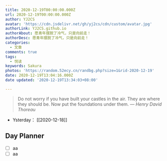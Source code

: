 ```yaml
---
title: 2020-12-19T00:00:00.000Z
url: 2020-12-19T00:00:00.000Z
author: YJ2CS
avatar: 'https://cdn.jsdelivr.net/gh/yj2cs/cdn/custom/avatar.jpg'
authorLink: YJ2CS.github.io
authorAbout: 愿青年摆脱了冷气，只是向前走！
authorDesc: 愿青年摆脱了冷气，只是向前走！
categories:
  - 文章
comments: true
tags:
  - 悦读
keywords: Sakura
photos: 'https://random.52ecy.cn/randbg.php?size=1&rid-2020-12-19'
date: 2020-12-19T13:04:16.000Z
date updated: '2020-12-19T13:34:03+08:00'

---
```


> Do not worry if you have built your castles in the air. They are where they should be. Now put the foundations under them.
> — <cite>Henry David Thoreau</cite>

-   Ysterday： [[2020-12-18]]

## Day Planner

-   [ ] aa
-   [ ] aa
